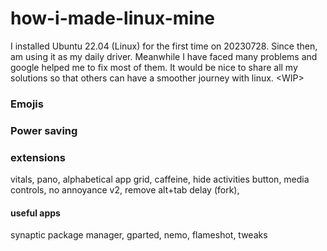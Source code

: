 # how-i-made-linux-mine
I installed Ubuntu 22.04 (Linux) for the first time on 20230728. Since then, am using it as my daily driver. Meanwhile I have faced many problems and google helped me to fix most of them. It would be nice to share all my solutions so that others can have a smoother journey with linux. &lt;WIP>

### Emojis
### Power saving

### extensions
vitals, pano, alphabetical app grid, caffeine, hide activities button, media controls, no annoyance v2, remove alt+tab delay (fork), 

#### useful apps
synaptic package manager, gparted, nemo, flameshot, tweaks
